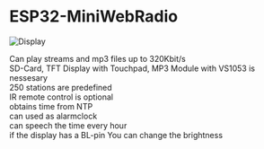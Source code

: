# ESP32-MiniWebRadio

![Display](https://github.com/schreibfaul1/ESP32-MiniWebRadio/blob/master/additional_info/SAM_0254.jpg)

Can play streams and mp3 files up to 320Kbit/s<br> 
SD-Card, TFT Display with Touchpad, MP3 Module with VS1053 is nessesary<br>
250 stations are predefined<br>
IR remote control is optional<br>
obtains time from NTP<br>
can used as alarmclock<br>
can speech the time every hour<br>
if the display has a BL-pin You can change the brightness<br>
